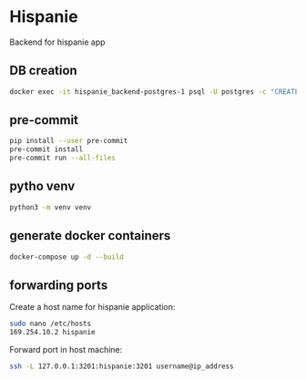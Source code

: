 # Hispanie

Backend for hispanie app

## DB creation

```bash
docker exec -it hispanie_backend-postgres-1 psql -U postgres -c "CREATE DATABASE hispanie;"
```

## pre-commit

```bash
pip install --user pre-commit
pre-commit install
pre-commit run --all-files
```

## pytho venv

```bash
python3 -m venv venv
```

## generate docker containers

```bash
docker-compose up -d --build
```

## forwarding ports

Create a host name for hispanie application:

```bash
sudo nano /etc/hosts
169.254.10.2 hispanie
```

Forward port in host machine:

```bash
ssh -L 127.0.0.1:3201:hispanie:3201 username@ip_address
```
